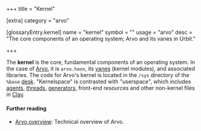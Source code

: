 +++
title = "Kernel"

[extra]
category = "arvo"

[glossaryEntry.kernel]
name = "kernel"
symbol = ""
usage = "arvo"
desc = "The core components of an operating system; Arvo and its vanes in Urbit."

+++

The **kernel** is the core, fundamental components of an operating system. In
the case of [Arvo](/glossary/arvo), it is `arvo.hoon`, its
[vanes](/glossary/vane) (kernel modules), and associated libraries.
The code for Arvo's kernel is located in the `/sys` directory of the `%base`
[desk](/glossary/desk). "Kernelspace" is contrasted with "userspace",
which includes [agents](/glossary/agent),
[threads](/glossary/thread),
[generators](/glossary/generator), front-end resources and other
non-kernel files in [Clay](/glossary/clay).

#### Further reading

- [Arvo overview](/system/kernel): Technical overview of Arvo.
